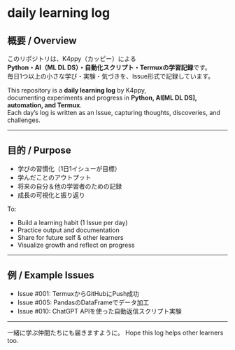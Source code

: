 
# daily learning log

## 概要 / Overview

このリポジトリは、K4ppy（カッピー）による  
**Python・AI（ML DL DS）・自動化スクリプト・Termuxの学習記録**です。  
毎日1つ以上の小さな学び・実験・気づきを、Issue形式で記録しています。

This repository is a **daily learning log** by K4ppy,  
documenting experiments and progress in **Python, AI[ML DL DS], automation, and Termux**.  
Each day’s log is written as an Issue, capturing thoughts, discoveries, and challenges.

---

## 目的 / Purpose

- 学びの習慣化（1日1イシューが目標）
- 学んだことのアウトプット
- 将来の自分＆他の学習者のための記録
- 成長の可視化と振り返り

To:
- Build a learning habit (1 Issue per day)
- Practice output and documentation
- Share for future self & other learners
- Visualize growth and reflect on progress

---

## 例 / Example Issues

- Issue #001: TermuxからGitHubにPush成功
- Issue #005: PandasのDataFrameでデータ加工
- Issue #010: ChatGPT APIを使った自動返信スクリプト実験

---

一緒に学ぶ仲間たちにも届きますように。
Hope this log helps other learners too.
